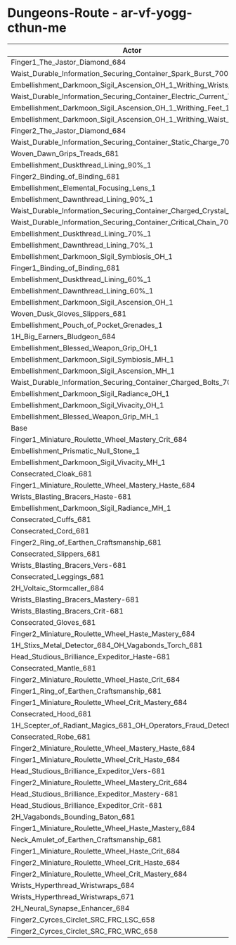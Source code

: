# Dungeons-Route - ar-vf-yogg-cthun-me
| Actor | DPS | Increase |
|---|:---:|:---:|
|Finger1_The_Jastor_Diamond_684|2980289|1.07%|
|Waist_Durable_Information_Securing_Container_Spark_Burst_700|2974844|0.88%|
|Embellishment_Darkmoon_Sigil_Ascension_OH_1_Writhing_Wrists_1|2972748|0.81%|
|Waist_Durable_Information_Securing_Container_Electric_Current_700|2971713|0.78%|
|Embellishment_Darkmoon_Sigil_Ascension_OH_1_Writhing_Feet_1|2971552|0.77%|
|Embellishment_Darkmoon_Sigil_Ascension_OH_1_Writhing_Waist_1|2971251|0.76%|
|Finger2_The_Jastor_Diamond_684|2970920|0.75%|
|Waist_Durable_Information_Securing_Container_Static_Charge_700|2970652|0.74%|
|Woven_Dawn_Grips_Treads_681|2967001|0.62%|
|Embellishment_Duskthread_Lining_90%_1|2965606|0.57%|
|Finger2_Binding_of_Binding_681|2965110|0.55%|
|Embellishment_Elemental_Focusing_Lens_1|2964819|0.54%|
|Embellishment_Dawnthread_Lining_90%_1|2964542|0.53%|
|Waist_Durable_Information_Securing_Container_Charged_Crystal_700|2961927|0.45%|
|Waist_Durable_Information_Securing_Container_Critical_Chain_700|2961370|0.43%|
|Embellishment_Duskthread_Lining_70%_1|2960871|0.41%|
|Embellishment_Dawnthread_Lining_70%_1|2960860|0.41%|
|Embellishment_Darkmoon_Sigil_Symbiosis_OH_1|2958906|0.34%|
|Finger1_Binding_of_Binding_681|2958788|0.34%|
|Embellishment_Duskthread_Lining_60%_1|2958602|0.33%|
|Embellishment_Dawnthread_Lining_60%_1|2958470|0.33%|
|Embellishment_Darkmoon_Sigil_Ascension_OH_1|2958430|0.33%|
|Woven_Dusk_Gloves_Slippers_681|2958430|0.33%|
|Embellishment_Pouch_of_Pocket_Grenades_1|2957766|0.30%|
|1H_Big_Earners_Bludgeon_684|2957711|0.30%|
|Embellishment_Blessed_Weapon_Grip_OH_1|2955139|0.22%|
|Embellishment_Darkmoon_Sigil_Symbiosis_MH_1|2953249|0.15%|
|Embellishment_Darkmoon_Sigil_Ascension_MH_1|2952897|0.14%|
|Waist_Durable_Information_Securing_Container_Charged_Bolts_700|2952592|0.13%|
|Embellishment_Darkmoon_Sigil_Radiance_OH_1|2951342|0.09%|
|Embellishment_Darkmoon_Sigil_Vivacity_OH_1|2950776|0.07%|
|Embellishment_Blessed_Weapon_Grip_MH_1|2949366|0.02%|
|Base|2948775|0.00%|
|Finger1_Miniature_Roulette_Wheel_Mastery_Crit_684|2947054|-0.06%|
|Embellishment_Prismatic_Null_Stone_1|2945662|-0.11%|
|Embellishment_Darkmoon_Sigil_Vivacity_MH_1|2945652|-0.11%|
|Consecrated_Cloak_681|2945561|-0.11%|
|Finger1_Miniature_Roulette_Wheel_Mastery_Haste_684|2945291|-0.12%|
|Wrists_Blasting_Bracers_Haste-681|2945164|-0.12%|
|Embellishment_Darkmoon_Sigil_Radiance_MH_1|2945113|-0.12%|
|Consecrated_Cuffs_681|2944378|-0.15%|
|Consecrated_Cord_681|2944298|-0.15%|
|Finger2_Ring_of_Earthen_Craftsmanship_681|2944211|-0.15%|
|Consecrated_Slippers_681|2944195|-0.16%|
|Wrists_Blasting_Bracers_Vers-681|2943164|-0.19%|
|Consecrated_Leggings_681|2943034|-0.19%|
|2H_Voltaic_Stormcaller_684|2942444|-0.21%|
|Wrists_Blasting_Bracers_Mastery-681|2942135|-0.23%|
|Wrists_Blasting_Bracers_Crit-681|2942102|-0.23%|
|Consecrated_Gloves_681|2941977|-0.23%|
|Finger2_Miniature_Roulette_Wheel_Haste_Mastery_684|2941643|-0.24%|
|1H_Stixs_Metal_Detector_684_OH_Vagabonds_Torch_681|2941343|-0.25%|
|Head_Studious_Brilliance_Expeditor_Haste-681|2940452|-0.28%|
|Consecrated_Mantle_681|2939488|-0.31%|
|Finger2_Miniature_Roulette_Wheel_Haste_Crit_684|2938517|-0.35%|
|Finger1_Ring_of_Earthen_Craftsmanship_681|2937654|-0.38%|
|Finger1_Miniature_Roulette_Wheel_Crit_Mastery_684|2937608|-0.38%|
|Consecrated_Hood_681|2935754|-0.44%|
|1H_Scepter_of_Radiant_Magics_681_OH_Operators_Fraud_Detector_684|2935370|-0.45%|
|Consecrated_Robe_681|2935274|-0.46%|
|Finger2_Miniature_Roulette_Wheel_Mastery_Haste_684|2935171|-0.46%|
|Finger1_Miniature_Roulette_Wheel_Crit_Haste_684|2932921|-0.54%|
|Head_Studious_Brilliance_Expeditor_Vers-681|2932306|-0.56%|
|Finger2_Miniature_Roulette_Wheel_Mastery_Crit_684|2930321|-0.63%|
|Head_Studious_Brilliance_Expeditor_Mastery-681|2929611|-0.65%|
|Head_Studious_Brilliance_Expeditor_Crit-681|2929431|-0.66%|
|2H_Vagabonds_Bounding_Baton_681|2929094|-0.67%|
|Finger1_Miniature_Roulette_Wheel_Haste_Mastery_684|2928163|-0.70%|
|Neck_Amulet_of_Earthen_Craftsmanship_681|2927929|-0.71%|
|Finger1_Miniature_Roulette_Wheel_Haste_Crit_684|2925369|-0.79%|
|Finger2_Miniature_Roulette_Wheel_Crit_Haste_684|2922237|-0.90%|
|Finger2_Miniature_Roulette_Wheel_Crit_Mastery_684|2920563|-0.96%|
|Wrists_Hyperthread_Wristwraps_684|2906048|-1.45%|
|Wrists_Hyperthread_Wristwraps_671|2896504|-1.77%|
|2H_Neural_Synapse_Enhancer_684|2857153|-3.11%|
|Finger2_Cyrces_Circlet_SRC_FRC_LSC_658|2662516|-9.71%|
|Finger2_Cyrces_Circlet_SRC_FRC_WRC_658|2661754|-9.73%|
